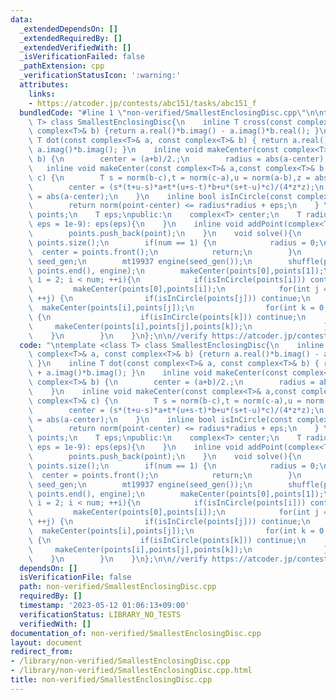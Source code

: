 ```yaml
---
data:
  _extendedDependsOn: []
  _extendedRequiredBy: []
  _extendedVerifiedWith: []
  _isVerificationFailed: false
  _pathExtension: cpp
  _verificationStatusIcon: ':warning:'
  attributes:
    links:
    - https://atcoder.jp/contests/abc151/tasks/abc151_f
  bundledCode: "#line 1 \"non-verified/SmallestEnclosingDisc.cpp\"\n\ntemplate <class\
    \ T> class SmallestEnclosingDisc{\n    inline T cross(const complex<T>& a, const\
    \ complex<T>& b) {return a.real()*b.imag() - a.imag()*b.real(); }\n    inline\
    \ T dot(const complex<T>& a, const complex<T>& b) { return a.real()*b.real() +\
    \ a.imag()*b.imag(); }\n    inline void makeCenter(const complex<T>& a,const complex<T>&\
    \ b) {\n        center = (a+b)/2.;\n        radius = abs(a-center);\n    }\n \
    \   inline void makeCenter(const complex<T>& a,const complex<T>& b,const complex<T>&\
    \ c) {\n        T s = norm(b-c),t = norm(c-a),u = norm(a-b),z = abs(cross(b-a,c-a));\n\
    \        center = (s*(t+u-s)*a+t*(u+s-t)*b+u*(s+t-u)*c)/(4*z*z);\n        radius\
    \ = abs(a-center);\n    }\n    inline bool isInCircle(const complex<T>& point){\n\
    \        return norm(point-center) <= radius*radius + eps;\n    } \n    vector<complex<T>>\
    \ points;\n    T eps;\npublic:\n    complex<T> center;\n    T radius;\n\n    SmallestEnclosingDisc(T\
    \ eps = 1e-9): eps(eps){\n    }\n    inline void addPoint(complex<T> point){\n\
    \        points.push_back(point);\n    }\n    void solve(){\n        int num =\
    \ points.size();\n        if(num == 1) {\n            radius = 0;\n          \
    \  center = points.front();\n            return;\n        }\n        random_device\
    \ seed_gen;\n        mt19937 engine(seed_gen());\n        shuffle(points.begin(),\
    \ points.end(), engine);\n        makeCenter(points[0],points[1]);\n        for(int\
    \ i = 2; i < num; ++i){\n            if(isInCircle(points[i])) continue;\n   \
    \         makeCenter(points[0],points[i]);\n            for(int j = 1; j < i;\
    \ ++j) {\n                if(isInCircle(points[j])) continue;\n              \
    \  makeCenter(points[i],points[j]);\n                for(int k = 0; k < j; ++k)\
    \ {\n                    if(isInCircle(points[k])) continue;\n               \
    \     makeCenter(points[i],points[j],points[k]);\n                }\n        \
    \    }\n        }\n    }\n};\n\n//verify https://atcoder.jp/contests/abc151/tasks/abc151_f\n"
  code: "\ntemplate <class T> class SmallestEnclosingDisc{\n    inline T cross(const\
    \ complex<T>& a, const complex<T>& b) {return a.real()*b.imag() - a.imag()*b.real();\
    \ }\n    inline T dot(const complex<T>& a, const complex<T>& b) { return a.real()*b.real()\
    \ + a.imag()*b.imag(); }\n    inline void makeCenter(const complex<T>& a,const\
    \ complex<T>& b) {\n        center = (a+b)/2.;\n        radius = abs(a-center);\n\
    \    }\n    inline void makeCenter(const complex<T>& a,const complex<T>& b,const\
    \ complex<T>& c) {\n        T s = norm(b-c),t = norm(c-a),u = norm(a-b),z = abs(cross(b-a,c-a));\n\
    \        center = (s*(t+u-s)*a+t*(u+s-t)*b+u*(s+t-u)*c)/(4*z*z);\n        radius\
    \ = abs(a-center);\n    }\n    inline bool isInCircle(const complex<T>& point){\n\
    \        return norm(point-center) <= radius*radius + eps;\n    } \n    vector<complex<T>>\
    \ points;\n    T eps;\npublic:\n    complex<T> center;\n    T radius;\n\n    SmallestEnclosingDisc(T\
    \ eps = 1e-9): eps(eps){\n    }\n    inline void addPoint(complex<T> point){\n\
    \        points.push_back(point);\n    }\n    void solve(){\n        int num =\
    \ points.size();\n        if(num == 1) {\n            radius = 0;\n          \
    \  center = points.front();\n            return;\n        }\n        random_device\
    \ seed_gen;\n        mt19937 engine(seed_gen());\n        shuffle(points.begin(),\
    \ points.end(), engine);\n        makeCenter(points[0],points[1]);\n        for(int\
    \ i = 2; i < num; ++i){\n            if(isInCircle(points[i])) continue;\n   \
    \         makeCenter(points[0],points[i]);\n            for(int j = 1; j < i;\
    \ ++j) {\n                if(isInCircle(points[j])) continue;\n              \
    \  makeCenter(points[i],points[j]);\n                for(int k = 0; k < j; ++k)\
    \ {\n                    if(isInCircle(points[k])) continue;\n               \
    \     makeCenter(points[i],points[j],points[k]);\n                }\n        \
    \    }\n        }\n    }\n};\n\n//verify https://atcoder.jp/contests/abc151/tasks/abc151_f\n"
  dependsOn: []
  isVerificationFile: false
  path: non-verified/SmallestEnclosingDisc.cpp
  requiredBy: []
  timestamp: '2023-05-12 01:06:13+09:00'
  verificationStatus: LIBRARY_NO_TESTS
  verifiedWith: []
documentation_of: non-verified/SmallestEnclosingDisc.cpp
layout: document
redirect_from:
- /library/non-verified/SmallestEnclosingDisc.cpp
- /library/non-verified/SmallestEnclosingDisc.cpp.html
title: non-verified/SmallestEnclosingDisc.cpp
---
```

